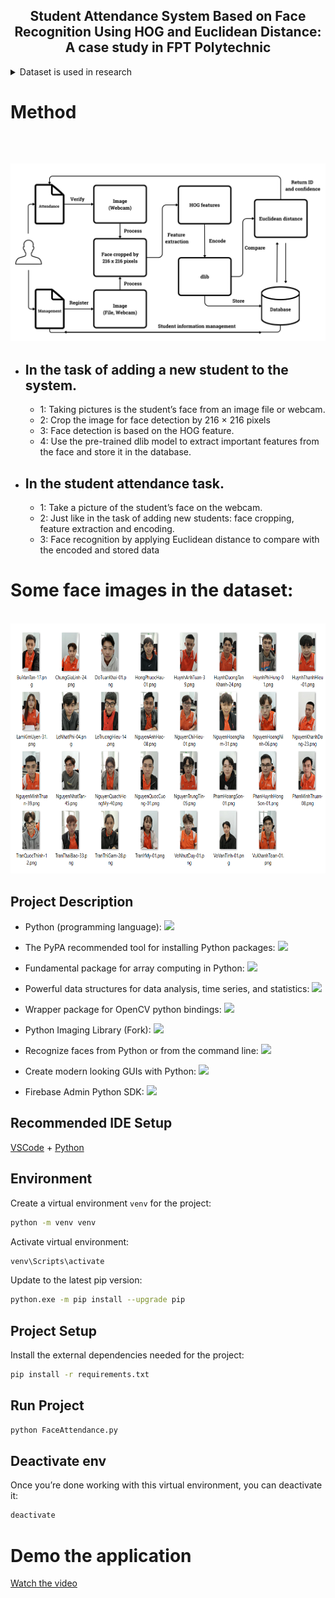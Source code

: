 <div align="center">
    <h2 align="center">
  Student Attendance System Based on Face Recognition Using HOG and Euclidean Distance: A case study in FPT Polytechnic
    </h2>
</div>


<details>
  <summary>Dataset is used in research</summary>
    <ol>
      <a >Data includes facial photos of FPT Polytechnic students</a>
      </br>
    <a href="https://mega.nz/file/NJATiDYC#Flio3w_yBewoe8M4xYSCeeXvO_UeJTxLSR1tAsUxfKE">Faces of students at FPT Polytechnic (click here)</a>
</ol>
</details>


# Method
</br>
<h2 align="center">
  <img src="/assets/images/method.png" alt="method" width="600">
</h2>

- ## In the task of adding a new student to the system.
    - 1: Taking pictures is the student’s face from an image file or webcam.
    - 2: Crop the image for face detection by 216 × 216 pixels 
    - 3: Face detection is based on the HOG feature.
    - 4: Use the pre-trained dlib model to extract important features from the face and store it in the database.
- ## In the student attendance task.
    - 1: Take a picture of the student’s face on the webcam.
    - 2: Just like in the task of adding new students: face cropping, feature
extraction and encoding.
    - 3: Face recognition by applying Euclidean distance to compare with the encoded and stored data

# Some face images in the dataset:
<br/>
<img src="/assets/images/imagefromstudents.png" alt="imagefromstudents" width="600" height="400">

## Project Description

- Python (programming language): <a href="https://www.python.org/downloads/release/python-31010/" alt="Python"><img src="https://img.shields.io/badge/python-v3.8.8-blue?logo=python" /></a>

- The PyPA recommended tool for installing Python packages: <a href="https://pypi.org/project/pip/" alt="pip"><img src="https://img.shields.io/badge/pypi-v23.1.2-blue?logo=pypi" /></a>

- Fundamental package for array computing in Python: <a href="https://numpy.org/" alt="numpy"><img src="https://img.shields.io/badge/numpy-v1.24.3-blue?logo=numpy" /></a>

- Powerful data structures for data analysis, time series, and statistics: <a href="https://pandas.pydata.org/" alt="pandas"><img src="https://img.shields.io/badge/pandas-v2.0.2-blue?logo=pandas" /></a>

- Wrapper package for OpenCV python bindings: <a href="https://github.com/opencv/opencv-python" alt="opencv-python"><img src="https://img.shields.io/badge/opencv python-v4.7.0.72-blue?logo=opencv" /></a>

- Python Imaging Library (Fork): <a href="https://pypi.org/project/Pillow/" alt="PIL"><img src="https://img.shields.io/badge/PIL-v9.5.0-blue?logo=PIL" /></a>

- Recognize faces from Python or from the command line: <a href="https://github.com/ageitgey/face_recognition" alt="face_recognition"><img src="https://img.shields.io/badge/face_recognition-v1.3.0-blue?logo=face_recognition" /></a>

- Create modern looking GUIs with Python: <a href="https://customtkinter.tomschimansky.com/" alt="customtkinter"><img src="https://img.shields.io/badge/customtkinter-v5.1.3-blue?logo=customtkinter" /></a>

- Firebase Admin Python SDK: <a href="https://pypi.org/project/firebase-admin/" alt="firebase_admin"><img src="https://img.shields.io/badge/firebase_admin-v6.1.0-blue?logo=firebase_admin" /></a>

## Recommended IDE Setup

[VSCode](https://code.visualstudio.com/) + [Python](https://www.python.org/downloads/release/python-31010/)

## Environment

Create a virtual environment `venv` for the project:

```sh
python -m venv venv
```

Activate virtual environment:

```sh
venv\Scripts\activate
```

Update to the latest pip version:

```sh
python.exe -m pip install --upgrade pip
```

## Project Setup

Install the external dependencies needed for the project:

```sh
pip install -r requirements.txt
```

## Run Project

```sh
python FaceAttendance.py
```

## Deactivate env

Once you’re done working with this virtual environment, you can deactivate it:

```sh
deactivate
```



# Demo the application

[Watch the video](https://www.youtube.com/watch?v=lJmntWEeC9Y)